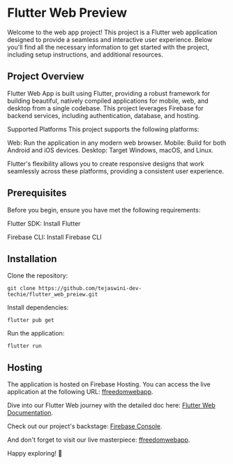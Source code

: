 # Flutter Web Preview

Welcome to the web app project! This project is a Flutter web application designed to provide a seamless and interactive user experience. Below you'll find all the necessary information to get started with the project, including setup instructions, and additional resources.

## Project Overview
Flutter Web App is built using Flutter, providing a robust framework for building beautiful, natively compiled applications for mobile, web, and desktop from a single codebase. This project leverages Firebase for backend services, including authentication, database, and hosting.

Supported Platforms
This project supports the following platforms:

Web: Run the application in any modern web browser.
Mobile: Build for both Android and iOS devices.
Desktop: Target Windows, macOS, and Linux.

Flutter's flexibility allows you to create responsive designs that work seamlessly across these platforms, providing a consistent user experience.

## Prerequisites
Before you begin, ensure you have met the following requirements:

Flutter SDK: Install Flutter

Firebase CLI: Install Firebase CLI

## Installation

Clone the repository:
```
git clone https://github.com/tejaswini-dev-techie/flutter_web_preiew.git
```
Install dependencies:
```
flutter pub get
```
Run the application:
```
flutter run
```

## Hosting

The application is hosted on Firebase Hosting. You can access the live application at the following URL: [ffreedomwebapp](https://ffreedomwebapp.web.app/).

Dive into our Flutter Web journey with the detailed doc here: [Flutter Web Documentation](https://docs.google.com/document/d/11PoRkHu6W_vhz-hX7VzrDpN7INXr8vZ9yokkss1-kqQ/edit#heading=h.cyav8m5apsd2).

Check out our project's backstage: [Firebase Console](https://console.firebase.google.com/project/ffreedomwebapp/overview).

And don't forget to visit our live masterpiece: [ffreedomwebapp](https://ffreedomwebapp.web.app/).

Happy exploring! 🌟

